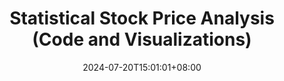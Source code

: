 ---
title: "Statistical Stock Price Analysis (Code and Visualizations)"
date: 2024-07-20T15:01:01+08:00
draft: true
ShowToc: true
---